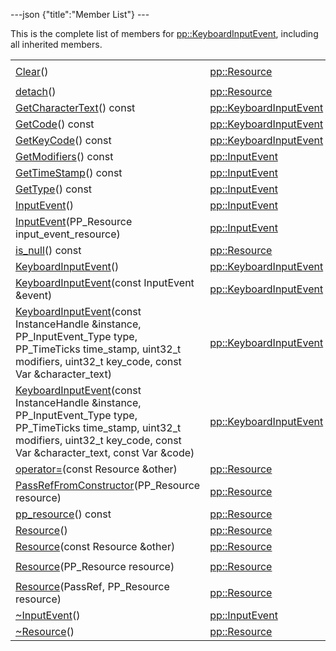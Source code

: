 ---json {"title":"Member List"} ---

This is the complete list of members for <a href="/docs/native-client/pepper_beta/cpp/classpp_1_1_keyboard_input_event/" class="el">pp::KeyboardInputEvent</a>, including all inherited members.

<table><tbody><tr class="odd"><td><a href="/docs/native-client/pepper_beta/cpp/classpp_1_1_resource#ad4016f37d3022863ca0188acb26ac9c4" class="el">Clear</a>()</td><td><a href="/docs/native-client/pepper_beta/cpp/classpp_1_1_resource/" class="el">pp::Resource</a></td><td><code> [protected]</code></td></tr><tr class="even"><td><a href="/docs/native-client/pepper_beta/cpp/classpp_1_1_resource#a81b9246381bdddacca3ac25f6ded2bfd" class="el">detach</a>()</td><td><a href="/docs/native-client/pepper_beta/cpp/classpp_1_1_resource/" class="el">pp::Resource</a></td><td></td></tr><tr class="odd"><td><a href="/docs/native-client/pepper_beta/cpp/classpp_1_1_keyboard_input_event#a343bd835af56bd7875b0d82361680e4a" class="el">GetCharacterText</a>() const</td><td><a href="/docs/native-client/pepper_beta/cpp/classpp_1_1_keyboard_input_event/" class="el">pp::KeyboardInputEvent</a></td><td></td></tr><tr class="even"><td><a href="/docs/native-client/pepper_beta/cpp/classpp_1_1_keyboard_input_event#ad65274e6cb38165fa7bb5d03f2a76b93" class="el">GetCode</a>() const</td><td><a href="/docs/native-client/pepper_beta/cpp/classpp_1_1_keyboard_input_event/" class="el">pp::KeyboardInputEvent</a></td><td></td></tr><tr class="odd"><td><a href="/docs/native-client/pepper_beta/cpp/classpp_1_1_keyboard_input_event#a5d6c799091a2adce32d3e20fd1a63017" class="el">GetKeyCode</a>() const</td><td><a href="/docs/native-client/pepper_beta/cpp/classpp_1_1_keyboard_input_event/" class="el">pp::KeyboardInputEvent</a></td><td></td></tr><tr class="even"><td><a href="/docs/native-client/pepper_beta/cpp/classpp_1_1_input_event#a6f94a5cd8453f1b69e55aadde73354e7" class="el">GetModifiers</a>() const</td><td><a href="/docs/native-client/pepper_beta/cpp/classpp_1_1_input_event/" class="el">pp::InputEvent</a></td><td></td></tr><tr class="odd"><td><a href="/docs/native-client/pepper_beta/cpp/classpp_1_1_input_event#acc79ecdcf19f5b8a8a7268fc8ff51531" class="el">GetTimeStamp</a>() const</td><td><a href="/docs/native-client/pepper_beta/cpp/classpp_1_1_input_event/" class="el">pp::InputEvent</a></td><td></td></tr><tr class="even"><td><a href="/docs/native-client/pepper_beta/cpp/classpp_1_1_input_event#a73ca79c06ff9a39304e3b390090f03dc" class="el">GetType</a>() const</td><td><a href="/docs/native-client/pepper_beta/cpp/classpp_1_1_input_event/" class="el">pp::InputEvent</a></td><td></td></tr><tr class="odd"><td><a href="/docs/native-client/pepper_beta/cpp/classpp_1_1_input_event#ac7581e4321abe8de6f3b48d70f4aa65d" class="el">InputEvent</a>()</td><td><a href="/docs/native-client/pepper_beta/cpp/classpp_1_1_input_event/" class="el">pp::InputEvent</a></td><td></td></tr><tr class="even"><td><a href="/docs/native-client/pepper_beta/cpp/classpp_1_1_input_event#a1d4f7d3fb88de3cccc60ab26b92ccf23" class="el">InputEvent</a>(PP_Resource input_event_resource)</td><td><a href="/docs/native-client/pepper_beta/cpp/classpp_1_1_input_event/" class="el">pp::InputEvent</a></td><td><code> [explicit]</code></td></tr><tr class="odd"><td><a href="/docs/native-client/pepper_beta/cpp/classpp_1_1_resource#a859068e34cdc2dc0b78754c255323aa9" class="el">is_null</a>() const</td><td><a href="/docs/native-client/pepper_beta/cpp/classpp_1_1_resource/" class="el">pp::Resource</a></td><td><code> [inline]</code></td></tr><tr class="even"><td><a href="/docs/native-client/pepper_beta/cpp/classpp_1_1_keyboard_input_event#a07197d3bf22df18ab201dd593ec14b46" class="el">KeyboardInputEvent</a>()</td><td><a href="/docs/native-client/pepper_beta/cpp/classpp_1_1_keyboard_input_event/" class="el">pp::KeyboardInputEvent</a></td><td></td></tr><tr class="odd"><td><a href="/docs/native-client/pepper_beta/cpp/classpp_1_1_keyboard_input_event#ae0817f051306805db56dbbf837da57bb" class="el">KeyboardInputEvent</a>(const InputEvent &amp;event)</td><td><a href="/docs/native-client/pepper_beta/cpp/classpp_1_1_keyboard_input_event/" class="el">pp::KeyboardInputEvent</a></td><td><code> [explicit]</code></td></tr><tr class="even"><td><a href="/docs/native-client/pepper_beta/cpp/classpp_1_1_keyboard_input_event#a3adab90fc81122554ec878ab2fb8d506" class="el">KeyboardInputEvent</a>(const InstanceHandle &amp;instance, PP_InputEvent_Type type, PP_TimeTicks time_stamp, uint32_t modifiers, uint32_t key_code, const Var &amp;character_text)</td><td><a href="/docs/native-client/pepper_beta/cpp/classpp_1_1_keyboard_input_event/" class="el">pp::KeyboardInputEvent</a></td><td></td></tr><tr class="odd"><td><a href="/docs/native-client/pepper_beta/cpp/classpp_1_1_keyboard_input_event#a95f16a4bee09b84cb38614f457038dca" class="el">KeyboardInputEvent</a>(const InstanceHandle &amp;instance, PP_InputEvent_Type type, PP_TimeTicks time_stamp, uint32_t modifiers, uint32_t key_code, const Var &amp;character_text, const Var &amp;code)</td><td><a href="/docs/native-client/pepper_beta/cpp/classpp_1_1_keyboard_input_event/" class="el">pp::KeyboardInputEvent</a></td><td></td></tr><tr class="even"><td><a href="/docs/native-client/pepper_beta/cpp/classpp_1_1_resource#aaf808a98bdaa7998d82e19514aa87423" class="el">operator=</a>(const Resource &amp;other)</td><td><a href="/docs/native-client/pepper_beta/cpp/classpp_1_1_resource/" class="el">pp::Resource</a></td><td></td></tr><tr class="odd"><td><a href="/docs/native-client/pepper_beta/cpp/classpp_1_1_resource#a3eda014529127a818df8d5bb5ec2fdf0" class="el">PassRefFromConstructor</a>(PP_Resource resource)</td><td><a href="/docs/native-client/pepper_beta/cpp/classpp_1_1_resource/" class="el">pp::Resource</a></td><td><code> [protected]</code></td></tr><tr class="even"><td><a href="/docs/native-client/pepper_beta/cpp/classpp_1_1_resource#a46a6123de0b007ad3fcb6f666534ccb4" class="el">pp_resource</a>() const</td><td><a href="/docs/native-client/pepper_beta/cpp/classpp_1_1_resource/" class="el">pp::Resource</a></td><td><code> [inline]</code></td></tr><tr class="odd"><td><a href="/docs/native-client/pepper_beta/cpp/classpp_1_1_resource#a56679e93a58101c8dce5dc510811a094" class="el">Resource</a>()</td><td><a href="/docs/native-client/pepper_beta/cpp/classpp_1_1_resource/" class="el">pp::Resource</a></td><td></td></tr><tr class="even"><td><a href="/docs/native-client/pepper_beta/cpp/classpp_1_1_resource#ab0f664099ca06367180f220ea7e0b831" class="el">Resource</a>(const Resource &amp;other)</td><td><a href="/docs/native-client/pepper_beta/cpp/classpp_1_1_resource/" class="el">pp::Resource</a></td><td></td></tr><tr class="odd"><td><a href="/docs/native-client/pepper_beta/cpp/classpp_1_1_resource#a555de93fdf4793f7db1183bf71d20580" class="el">Resource</a>(PP_Resource resource)</td><td><a href="/docs/native-client/pepper_beta/cpp/classpp_1_1_resource/" class="el">pp::Resource</a></td><td><code> [explicit, protected]</code></td></tr><tr class="even"><td><a href="/docs/native-client/pepper_beta/cpp/classpp_1_1_resource#a907d3d6b7e292587c8cb9ff30d0a418d" class="el">Resource</a>(PassRef, PP_Resource resource)</td><td><a href="/docs/native-client/pepper_beta/cpp/classpp_1_1_resource/" class="el">pp::Resource</a></td><td><code> [protected]</code></td></tr><tr class="odd"><td><a href="/docs/native-client/pepper_beta/cpp/classpp_1_1_input_event#a2492183af4fecec44a423a5b7eae6faf" class="el">~InputEvent</a>()</td><td><a href="/docs/native-client/pepper_beta/cpp/classpp_1_1_input_event/" class="el">pp::InputEvent</a></td><td></td></tr><tr class="even"><td><a href="/docs/native-client/pepper_beta/cpp/classpp_1_1_resource#a081165265e2bd8217eaa2be2aeeb3aa3" class="el">~Resource</a>()</td><td><a href="/docs/native-client/pepper_beta/cpp/classpp_1_1_resource/" class="el">pp::Resource</a></td><td><code> [virtual]</code></td></tr></tbody></table>
